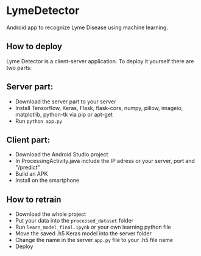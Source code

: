 # LymeDetector
Android app to recognize Lyme Disease using machine learning.

## How to deploy
Lyme Detector is a client-server application. To deploy it yourself there are two parts:
## Server part:
* Download the server part to your server
* Install Tensorflow, Keras, Flask, flask-cors, numpy, pillow, imageio, matplotlib, python-tk  via pip or apt-get
* Run `python app.py`
## Client part:
* Download the Android Studio project
* In ProcessingActivity.java include the IP adress or your server, port and "/predict"
* Build an APK
* Install on the smartphone


## How to retrain

* Download the whole project
* Put your data into the `processed_dataset` folder
* Run `learn_model_final.ipynb` or your own learning python file
* Move the saved .h5 Keras model into the server folder
* Change the name in the server `app.py` file to your .h5 file name
* Deploy
